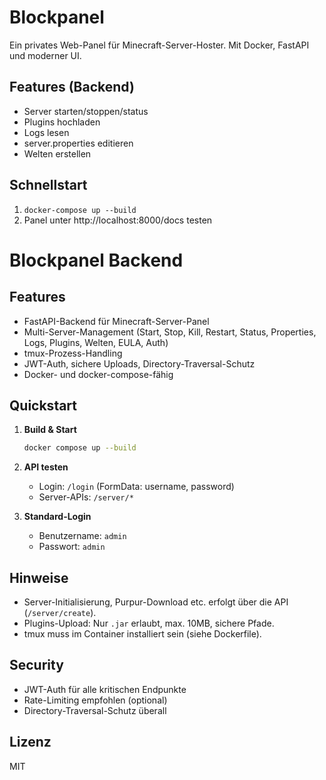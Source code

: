 # Blockpanel

Ein privates Web-Panel für Minecraft-Server-Hoster. Mit Docker, FastAPI und moderner UI.

## Features (Backend)
- Server starten/stoppen/status
- Plugins hochladen
- Logs lesen
- server.properties editieren
- Welten erstellen

## Schnellstart
1. `docker-compose up --build`
2. Panel unter http://localhost:8000/docs testen

# Blockpanel Backend

## Features
- FastAPI-Backend für Minecraft-Server-Panel
- Multi-Server-Management (Start, Stop, Kill, Restart, Status, Properties, Logs, Plugins, Welten, EULA, Auth)
- tmux-Prozess-Handling
- JWT-Auth, sichere Uploads, Directory-Traversal-Schutz
- Docker- und docker-compose-fähig

## Quickstart

1. **Build & Start**
   ```sh
   docker compose up --build
   ```

2. **API testen**
   - Login: `/login` (FormData: username, password)
   - Server-APIs: `/server/*`

3. **Standard-Login**
   - Benutzername: `admin`
   - Passwort: `admin`

## Hinweise
- Server-Initialisierung, Purpur-Download etc. erfolgt über die API (`/server/create`).
- Plugins-Upload: Nur `.jar` erlaubt, max. 10MB, sichere Pfade.
- tmux muss im Container installiert sein (siehe Dockerfile).

## Security
- JWT-Auth für alle kritischen Endpunkte
- Rate-Limiting empfohlen (optional)
- Directory-Traversal-Schutz überall

## Lizenz
MIT
